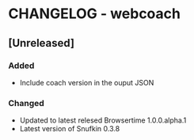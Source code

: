 # CHANGELOG - webcoach

## [Unreleased]
### Added
- Include coach version in the ouput JSON

### Changed
- Updated to latest relesed Browsertime 1.0.0.alpha.1
- Latest version of Snufkin 0.3.8